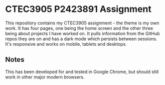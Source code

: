 # CTEC3905 P2423891 Assignment

This repository contains my CTEC3905 assignment - the theme is my own work. It has four pages, one being the home screen and the other three being about projects I have worked on. It pulls information from the GitHub repos they are on and has a dark mode which persists between sessions. It's responsive and works on mobile, tablets and desktops.

## Notes

This has been developed for and tested in Google Chrome, but should still work in other major modern browsers.
